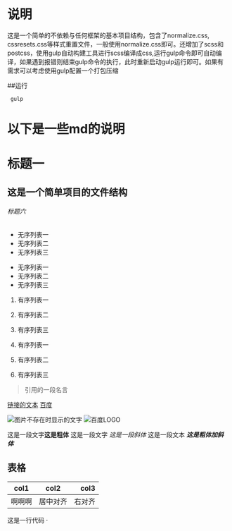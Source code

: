 # 说明

 这是一个简单的不依赖与任何框架的基本项目结构，包含了normalize.css, cssresets.css等样式重置文件，一般使用normalize.css即可。还增加了scss和postcss，使用gulp自动构建工具进行scss编译成css,运行gulp命令即可自动编译，如果遇到报错则结束gulp命令的执行，此时重新启动gulp运行即可。如果有需求可以考虑使用gulp配置一个打包压缩
 
##运行

```
 gulp
 ```


# 以下是一些md的说明


# 标题一
## 这是一个简单项目的文件结构
###### 标题六

- 无序列表一
- 无序列表二
- 无序列表三

* 无序列表一
* 无序列表二
* 无序列表三

1. 有序列表一
2. 有序列表二
3. 有序列表三

1. 有序列表一
1. 有序列表二
1. 有序列表三

> 引用的一段名言

[链接的文本](链接的url)
[百度](http://www.baidu.com)

![图片不存在时显示的文字](图片的地址链接)
![百度LOGO](http://www.baidu.com)


这是一段文字**这是粗体** 这是一段文字 *这是一段斜体* 这是一段文本  ***这是粗体加斜体***

## 表格
| col1   | col2     | col3   |
| ------ | :------: | -----: |
| 啊啊啊 | 居中对齐 | 右对齐 |

这是一行代码 ·<script>· 哈哈

···html
<!DOCTYPE html>
<html lang="en">
<meta charset="UTF-8">
<title>Title</title>
<body>

</body>
</html>

···
